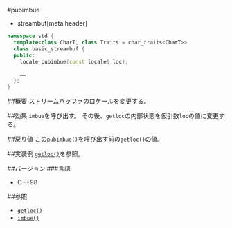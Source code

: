 #pubimbue
* streambuf[meta header]

```cpp
namespace std {
  template<class CharT, class Traits = char_traits<CharT>>
  class basic_streambuf {
  public:
    locale pubimbue(const locale& loc);

    ……
  };
}
```

##概要
ストリームバッファのロケールを変更する。

##効果
`imbue`を呼び出す。
その後、`getloc`の内部状態を仮引数`loc`の値に変更する。

##戻り値
この`pubimbue()`を呼び出す前の`getloc()`の値。

##実装例
[`getloc()`](getloc.md)を参照。

##バージョン
###言語
- C++98

##参照
- [`getloc()`](getloc.md)
- [`imbue()`](imbue.md)
